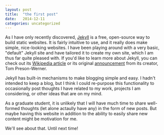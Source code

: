 ```yaml
---
layout: post
title:  "the first post"
date:   2014-12-11
categories: uncategorized
---
```

As I have only recently discovered, [Jekyll](http://jekyllrb.com/) is a free, open-source way to build static websites. It is fairly intuitive to use, and it really does make simple, nice-looking websites. I have been playing around with a very basic, "default" Jekyll site and have tailored it to create my own site, which I am thus far quite pleased with. If you'd like to learn more about Jekyll, you can check out its [Wikipedia article](http://en.wikipedia.org/wiki/Jekyll_%28software%29) or its original [announcement](http://tom.preston-werner.com/2008/11/17/blogging-like-a-hacker.html) from its creator, Tom Preson-Werner.

Jekyll has built-in mechanisms to make blogging simple and easy. I hadn't intended to keep a blog, but I think I could re-purpose this functionality to occasionally post thoughts I have related to my work, projects I am considering, or other ideas that are on my mind. 

As a graduate student, it is unlikely that I will have much time to share well-formed thoughts (let alone actaully have any) in the form of new posts. But maybe having this website in addition to the ability to easily share new content might be motivation for me. 

We'll see about that. Until next time!